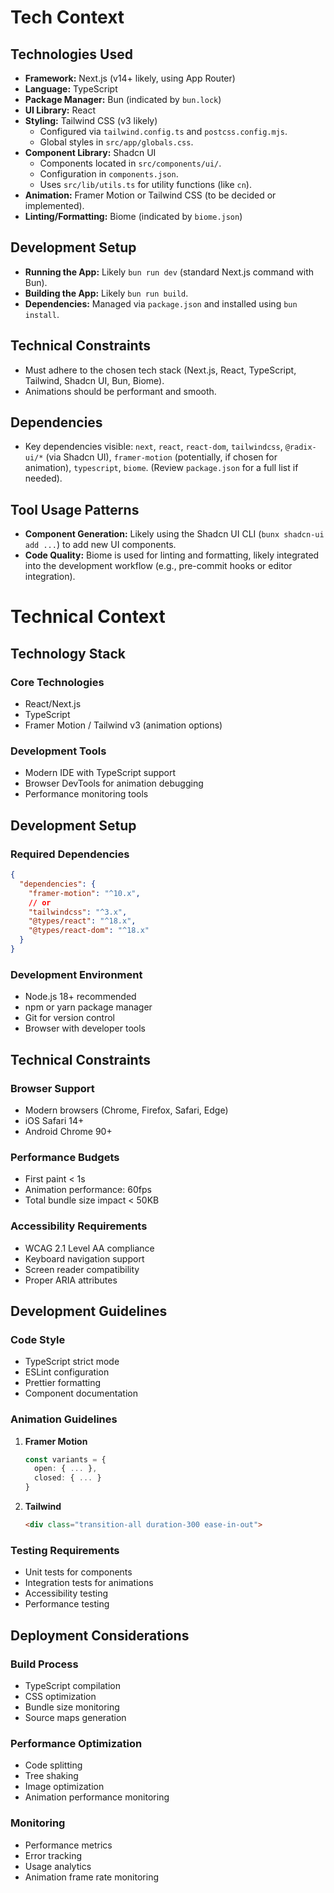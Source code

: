 # Tech Context

## Technologies Used

-   **Framework:** Next.js (v14+ likely, using App Router)
-   **Language:** TypeScript
-   **Package Manager:** Bun (indicated by `bun.lock`)
-   **UI Library:** React
-   **Styling:** Tailwind CSS (v3 likely)
    -   Configured via `tailwind.config.ts` and `postcss.config.mjs`.
    -   Global styles in `src/app/globals.css`.
-   **Component Library:** Shadcn UI
    -   Components located in `src/components/ui/`.
    -   Configuration in `components.json`.
    -   Uses `src/lib/utils.ts` for utility functions (like `cn`).
-   **Animation:** Framer Motion or Tailwind CSS (to be decided or implemented).
-   **Linting/Formatting:** Biome (indicated by `biome.json`)

## Development Setup

-   **Running the App:** Likely `bun run dev` (standard Next.js command with Bun).
-   **Building the App:** Likely `bun run build`.
-   **Dependencies:** Managed via `package.json` and installed using `bun install`.

## Technical Constraints

-   Must adhere to the chosen tech stack (Next.js, React, TypeScript, Tailwind, Shadcn UI, Bun, Biome).
-   Animations should be performant and smooth.

## Dependencies

-   Key dependencies visible: `next`, `react`, `react-dom`, `tailwindcss`, `@radix-ui/*` (via Shadcn UI), `framer-motion` (potentially, if chosen for animation), `typescript`, `biome`. (Review `package.json` for a full list if needed).

## Tool Usage Patterns

-   **Component Generation:** Likely using the Shadcn UI CLI (`bunx shadcn-ui add ...`) to add new UI components.
-   **Code Quality:** Biome is used for linting and formatting, likely integrated into the development workflow (e.g., pre-commit hooks or editor integration).

# Technical Context

## Technology Stack

### Core Technologies
- React/Next.js
- TypeScript
- Framer Motion / Tailwind v3 (animation options)

### Development Tools
- Modern IDE with TypeScript support
- Browser DevTools for animation debugging
- Performance monitoring tools

## Development Setup

### Required Dependencies
```json
{
  "dependencies": {
    "framer-motion": "^10.x",
    // or
    "tailwindcss": "^3.x",
    "@types/react": "^18.x",
    "@types/react-dom": "^18.x"
  }
}
```

### Development Environment
- Node.js 18+ recommended
- npm or yarn package manager
- Git for version control
- Browser with developer tools

## Technical Constraints

### Browser Support
- Modern browsers (Chrome, Firefox, Safari, Edge)
- iOS Safari 14+
- Android Chrome 90+

### Performance Budgets
- First paint < 1s
- Animation performance: 60fps
- Total bundle size impact < 50KB

### Accessibility Requirements
- WCAG 2.1 Level AA compliance
- Keyboard navigation support
- Screen reader compatibility
- Proper ARIA attributes

## Development Guidelines

### Code Style
- TypeScript strict mode
- ESLint configuration
- Prettier formatting
- Component documentation

### Animation Guidelines
1. **Framer Motion**
   ```typescript
   const variants = {
     open: { ... },
     closed: { ... }
   }
   ```

2. **Tailwind**
   ```html
   <div class="transition-all duration-300 ease-in-out">
   ```

### Testing Requirements
- Unit tests for components
- Integration tests for animations
- Accessibility testing
- Performance testing

## Deployment Considerations

### Build Process
- TypeScript compilation
- CSS optimization
- Bundle size monitoring
- Source maps generation

### Performance Optimization
- Code splitting
- Tree shaking
- Image optimization
- Animation performance monitoring

### Monitoring
- Performance metrics
- Error tracking
- Usage analytics
- Animation frame rate monitoring

